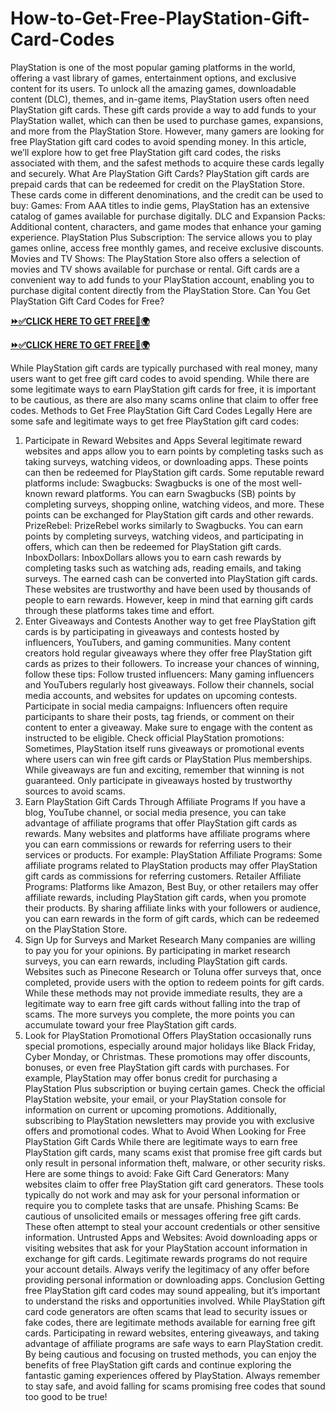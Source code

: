 # How-to-Get-Free-PlayStation-Gift-Card-Codes
PlayStation is one of the most popular gaming platforms in the world, offering a vast library of games, entertainment options, and exclusive content for its users. To unlock all the amazing games, downloadable content (DLC), themes, and in-game items, PlayStation users often need PlayStation gift cards. These gift cards provide a way to add funds to your PlayStation wallet, which can then be used to purchase games, expansions, and more from the PlayStation Store.
However, many gamers are looking for free PlayStation gift card codes to avoid spending money. In this article, we’ll explore how to get free PlayStation gift card codes, the risks associated with them, and the safest methods to acquire these cards legally and securely.
What Are PlayStation Gift Cards?
PlayStation gift cards are prepaid cards that can be redeemed for credit on the PlayStation Store. These cards come in different denominations, and the credit can be used to buy:
Games: From AAA titles to indie gems, PlayStation has an extensive catalog of games available for purchase digitally.
DLC and Expansion Packs: Additional content, characters, and game modes that enhance your gaming experience.
PlayStation Plus Subscription: The service allows you to play games online, access free monthly games, and receive exclusive discounts.
Movies and TV Shows: The PlayStation Store also offers a selection of movies and TV shows available for purchase or rental.
Gift cards are a convenient way to add funds to your PlayStation account, enabling you to purchase digital content directly from the PlayStation Store.
Can You Get PlayStation Gift Card Codes for Free?

**[⏩✅CLICK HERE TO GET FREE📌🌍](https://giftcardshopzone.com/pnsgiftcardcodes02/psngiftcardcodes%20index.html)**

**[⏩✅CLICK HERE TO GET FREE📌🌍](https://giftcardshopzone.com/pnsgiftcardcodes02/psngiftcardcodes%20index.html)**

While PlayStation gift cards are typically purchased with real money, many users want to get free gift card codes to avoid spending. While there are some legitimate ways to earn PlayStation gift cards for free, it is important to be cautious, as there are also many scams online that claim to offer free codes.
Methods to Get Free PlayStation Gift Card Codes Legally
Here are some safe and legitimate ways to get free PlayStation gift card codes:
1. Participate in Reward Websites and Apps
Several legitimate reward websites and apps allow you to earn points by completing tasks such as taking surveys, watching videos, or downloading apps. These points can then be redeemed for PlayStation gift cards. Some reputable reward platforms include:
Swagbucks: Swagbucks is one of the most well-known reward platforms. You can earn Swagbucks (SB) points by completing surveys, shopping online, watching videos, and more. These points can be exchanged for PlayStation gift cards and other rewards.
PrizeRebel: PrizeRebel works similarly to Swagbucks. You can earn points by completing surveys, watching videos, and participating in offers, which can then be redeemed for PlayStation gift cards.
InboxDollars: InboxDollars allows you to earn cash rewards by completing tasks such as watching ads, reading emails, and taking surveys. The earned cash can be converted into PlayStation gift cards.
These websites are trustworthy and have been used by thousands of people to earn rewards. However, keep in mind that earning gift cards through these platforms takes time and effort.
2. Enter Giveaways and Contests
Another way to get free PlayStation gift cards is by participating in giveaways and contests hosted by influencers, YouTubers, and gaming communities. Many content creators hold regular giveaways where they offer free PlayStation gift cards as prizes to their followers.
To increase your chances of winning, follow these tips:
Follow trusted influencers: Many gaming influencers and YouTubers regularly host giveaways. Follow their channels, social media accounts, and websites for updates on upcoming contests.
Participate in social media campaigns: Influencers often require participants to share their posts, tag friends, or comment on their content to enter a giveaway. Make sure to engage with the content as instructed to be eligible.
Check official PlayStation promotions: Sometimes, PlayStation itself runs giveaways or promotional events where users can win free gift cards or PlayStation Plus memberships.
While giveaways are fun and exciting, remember that winning is not guaranteed. Only participate in giveaways hosted by trustworthy sources to avoid scams.
3. Earn PlayStation Gift Cards Through Affiliate Programs
If you have a blog, YouTube channel, or social media presence, you can take advantage of affiliate programs that offer PlayStation gift cards as rewards. Many websites and platforms have affiliate programs where you can earn commissions or rewards for referring users to their services or products.
For example:
PlayStation Affiliate Programs: Some affiliate programs related to PlayStation products may offer PlayStation gift cards as commissions for referring customers.
Retailer Affiliate Programs: Platforms like Amazon, Best Buy, or other retailers may offer affiliate rewards, including PlayStation gift cards, when you promote their products.
By sharing affiliate links with your followers or audience, you can earn rewards in the form of gift cards, which can be redeemed on the PlayStation Store.
4. Sign Up for Surveys and Market Research
Many companies are willing to pay you for your opinions. By participating in market research surveys, you can earn rewards, including PlayStation gift cards. Websites such as Pinecone Research or Toluna offer surveys that, once completed, provide users with the option to redeem points for gift cards.
While these methods may not provide immediate results, they are a legitimate way to earn free gift cards without falling into the trap of scams. The more surveys you complete, the more points you can accumulate toward your free PlayStation gift cards.
5. Look for PlayStation Promotional Offers
PlayStation occasionally runs special promotions, especially around major holidays like Black Friday, Cyber Monday, or Christmas. These promotions may offer discounts, bonuses, or even free PlayStation gift cards with purchases. For example, PlayStation may offer bonus credit for purchasing a PlayStation Plus subscription or buying certain games.
Check the official PlayStation website, your email, or your PlayStation console for information on current or upcoming promotions. Additionally, subscribing to PlayStation newsletters may provide you with exclusive offers and promotional codes.
What to Avoid When Looking for Free PlayStation Gift Cards
While there are legitimate ways to earn free PlayStation gift cards, many scams exist that promise free gift cards but only result in personal information theft, malware, or other security risks. Here are some things to avoid:
Fake Gift Card Generators: Many websites claim to offer free PlayStation gift card generators. These tools typically do not work and may ask for your personal information or require you to complete tasks that are unsafe.
Phishing Scams: Be cautious of unsolicited emails or messages offering free gift cards. These often attempt to steal your account credentials or other sensitive information.
Untrusted Apps and Websites: Avoid downloading apps or visiting websites that ask for your PlayStation account information in exchange for gift cards. Legitimate rewards programs do not require your account details.
Always verify the legitimacy of any offer before providing personal information or downloading apps.
Conclusion
Getting free PlayStation gift card codes may sound appealing, but it’s important to understand the risks and opportunities involved. While PlayStation gift card code generators are often scams that lead to security issues or fake codes, there are legitimate methods available for earning free gift cards. Participating in reward websites, entering giveaways, and taking advantage of affiliate programs are safe ways to earn PlayStation credit.
By being cautious and focusing on trusted methods, you can enjoy the benefits of free PlayStation gift cards and continue exploring the fantastic gaming experiences offered by PlayStation. Always remember to stay safe, and avoid falling for scams promising free codes that sound too good to be true!

